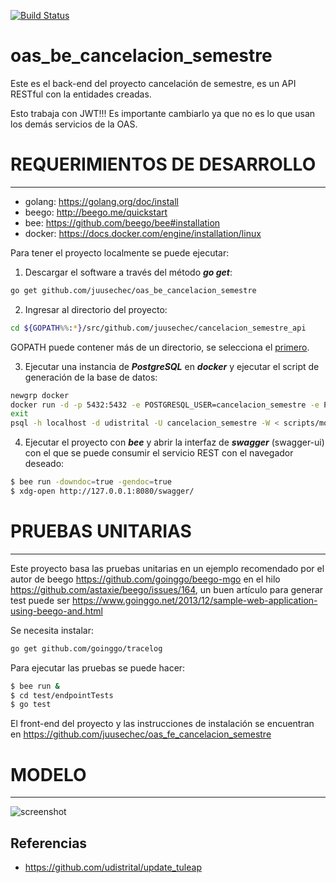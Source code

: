 [![Build Status](https://travis-ci.org/udistrital/cancelacion_semestre_api.svg?branch=master)](https://travis-ci.org/udistrital/cancelacion_semestre_api)

# oas_be_cancelacion_semestre

Este es el back-end del proyecto cancelación de semestre, es un API RESTful con la entidades creadas.

Esto trabaja con JWT!!! Es importante cambiarlo ya que no es lo que usan los demás servicios de la OAS.

# REQUERIMIENTOS DE DESARROLLO
-----------------------------
- golang: https://golang.org/doc/install
- beego: http://beego.me/quickstart
- bee: https://github.com/beego/bee#installation
- docker: https://docs.docker.com/engine/installation/linux

Para tener el proyecto localmente se puede ejecutar:

1) Descargar el software a través del método ***go get***:
```bash
go get github.com/juusechec/oas_be_cancelacion_semestre
```
2) Ingresar al directorio del proyecto:
```bash
cd ${GOPATH%%:*}/src/github.com/juusechec/cancelacion_semestre_api
```
GOPATH puede contener más de un directorio, se selecciona el [primero](http://linuxcommand.org/lc3_man_pages/bash1.html).

3) Ejecutar una instancia de ***PostgreSQL*** en ***docker*** y ejecutar el script de generación de la base de datos:
```bash
newgrp docker
docker run -d -p 5432:5432 -e POSTGRESQL_USER=cancelacion_semestre -e POSTGRESQL_PASS=docker -e POSTGRESQL_DB=udistrital orchardup/postgresql
exit
psql -h localhost -d udistrital -U cancelacion_semestre -W < scripts/model/cancelacion_semestre.sql
```
4) Ejecutar el proyecto con ***bee*** y abrir la interfaz de ***swagger*** (swagger-ui) con el que se puede consumir el servicio REST con el navegador deseado:
```bash
$ bee run -downdoc=true -gendoc=true
$ xdg-open http://127.0.0.1:8080/swagger/
```
# PRUEBAS UNITARIAS
-------------------
Este proyecto basa las pruebas unitarias en un ejemplo recomendado por el autor de beego https://github.com/goinggo/beego-mgo
en el hilo https://github.com/astaxie/beego/issues/164, un buen artículo para generar test puede ser https://www.goinggo.net/2013/12/sample-web-application-using-beego-and.html

Se necesita instalar:
```bash
go get github.com/goinggo/tracelog
```

Para ejecutar las pruebas se puede hacer:
```bash
$ bee run &
$ cd test/endpointTests
$ go test
```

El front-end del proyecto y las instrucciones de instalación se encuentran en https://github.com/juusechec/oas_fe_cancelacion_semestre

# MODELO
-------
![screenshot](./scripts/model/cancelacion_semestre.png)

## Referencias
- https://github.com/udistrital/update_tuleap
